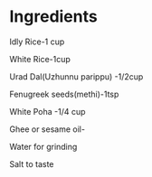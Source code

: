 # Ingredients

Idly Rice-1 cup

White Rice-1cup

Urad Dal(Uzhunnu parippu) -1/2cup

Fenugreek seeds(methi)-1tsp

White Poha -1/4 cup

Ghee or sesame oil-

Water for grinding

Salt to taste
